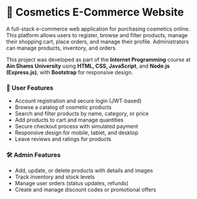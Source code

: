 # 💄 Cosmetics E-Commerce Website

A full-stack e-commerce web application for purchasing cosmetics online. This platform allows users to register, browse and filter products, manage their shopping cart, place orders, and manage their profile. Administrators can manage products, inventory, and orders.

This project was developed as part of the **Internet Programming** course at **Ain Shams University** using **HTML, CSS, JavaScript**, and **Node.js (Express.js)**, with **Bootstrap** for responsive design.

### 👤 User Features
- Account registration and secure login (JWT-based)
- Browse a catalog of cosmetic products
- Search and filter products by name, category, or price
- Add products to cart and manage quantities
- Secure checkout process with simulated payment
- Responsive design for mobile, tablet, and desktop
- Leave reviews and ratings for products

### 🛠 Admin Features
- Add, update, or delete products with details and images
- Track inventory and stock levels
- Manage user orders (status updates, refunds)
- Create and manage discount codes or promotional offers


